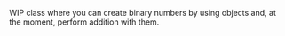 WIP class where you can create binary numbers by using objects and, at the moment, perform addition with them.
